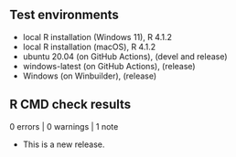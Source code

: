 ## Test environments
* local R installation (Windows 11), R 4.1.2
* local R installation (macOS), R 4.1.2
* ubuntu 20.04 (on GitHub Actions), (devel and release)
* windows-latest (on GitHub Actions), (release)
* Windows (on Winbuilder), (release)

## R CMD check results

0 errors | 0 warnings | 1 note

* This is a new release.
